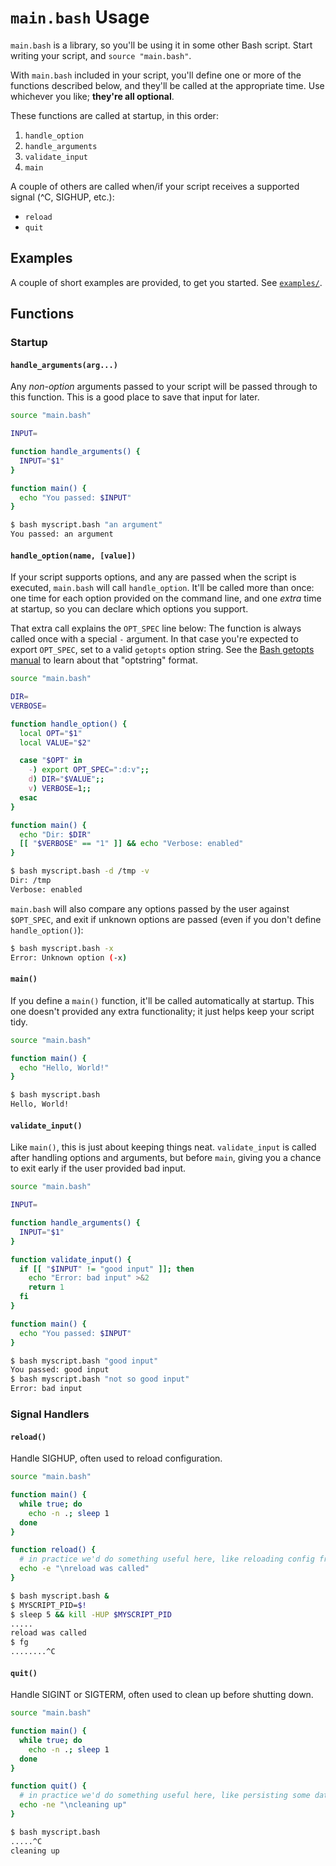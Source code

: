 # `main.bash` Usage

`main.bash` is a library, so you'll be using it in some other Bash script. Start
writing your script, and `source "main.bash"`.

With `main.bash` included in your script, you'll define one or more of the
functions described below, and they'll be called at the appropriate time. Use
whichever you like; **they're all optional**.

These functions are called at startup, in this order:

1. `handle_option`
2. `handle_arguments`
3. `validate_input`
4. `main`

A couple of others are called when/if your script receives a supported signal
(^C, SIGHUP, etc.):

- `reload`
- `quit`

## Examples

A couple of short examples are provided, to get you started. See
[`examples/`](examples/).

## Functions

### Startup

#### `handle_arguments(arg...)`

Any _non-option_ arguments passed to your script will be passed through to this
function. This is a good place to save that input for later.

```bash
source "main.bash"

INPUT=

function handle_arguments() {
  INPUT="$1"
}

function main() {
  echo "You passed: $INPUT"
}
```

```bash
$ bash myscript.bash "an argument"
You passed: an argument
```

#### `handle_option(name, [value])`

If your script supports options, and any are passed when the script is executed,
`main.bash` will call `handle_option`. It'll be called more than once: one time
for each option provided on the command line, and one _extra_ time at startup,
so you can declare which options you support.

That extra call explains the `OPT_SPEC` line below: The function is always
called once with a special `-` argument. In that case you're expected to export
`OPT_SPEC`, set to a valid `getopts` option string. See the [Bash getopts
manual](https://www.gnu.org/software/bash/manual/bash.html#index-getopts)
to learn about that "optstring" format.

```bash
source "main.bash"

DIR=
VERBOSE=

function handle_option() {
  local OPT="$1"
  local VALUE="$2"

  case "$OPT" in
    -) export OPT_SPEC=":d:v";;
    d) DIR="$VALUE";;
    v) VERBOSE=1;;
  esac
}

function main() {
  echo "Dir: $DIR"
  [[ "$VERBOSE" == "1" ]] && echo "Verbose: enabled"
}
```

```bash
$ bash myscript.bash -d /tmp -v
Dir: /tmp
Verbose: enabled
```

`main.bash` will also compare any options passed by the user against
`$OPT_SPEC`, and exit if unknown options are passed (even if you don't define
`handle_option()`):

```bash
$ bash myscript.bash -x
Error: Unknown option (-x)
```

#### `main()`

If you define a `main()` function, it'll be called automatically at startup.
This one doesn't provided any extra functionality; it just helps keep your
script tidy.

```bash
source "main.bash"

function main() {
  echo "Hello, World!"
}
```

```bash
$ bash myscript.bash
Hello, World!
```

#### `validate_input()`

Like `main()`, this is just about keeping things neat. `validate_input` is
called after handling options and arguments, but before `main`, giving you a
chance to exit early if the user provided bad input.

```bash
source "main.bash"

INPUT=

function handle_arguments() {
  INPUT="$1"
}

function validate_input() {
  if [[ "$INPUT" != "good input" ]]; then
    echo "Error: bad input" >&2
    return 1
  fi
}

function main() {
  echo "You passed: $INPUT"
}
```

```bash
$ bash myscript.bash "good input"
You passed: good input
$ bash myscript.bash "not so good input"
Error: bad input
```

### Signal Handlers

#### `reload()`

Handle SIGHUP, often used to reload configuration.

```bash
source "main.bash"

function main() {
  while true; do
    echo -n .; sleep 1
  done
}

function reload() {
  # in practice we'd do something useful here, like reloading config from disk
  echo -e "\nreload was called"
}
```

```bash
$ bash myscript.bash &
$ MYSCRIPT_PID=$!
$ sleep 5 && kill -HUP $MYSCRIPT_PID
.....
reload was called
$ fg
........^C
```

#### `quit()`

Handle SIGINT or SIGTERM, often used to clean up before shutting down.

```bash
source "main.bash"

function main() {
  while true; do
    echo -n .; sleep 1
  done
}

function quit() {
  # in practice we'd do something useful here, like persisting some data to disk
  echo -ne "\ncleaning up"
}
```

```bash
$ bash myscript.bash
.....^C
cleaning up 
```
